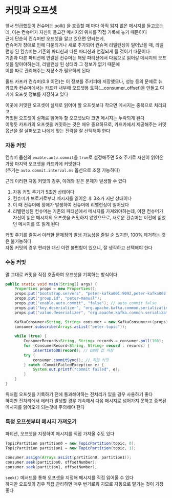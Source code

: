 # 커밋과 오프셋
앞서 언급했듯이 컨슈머는 poll() 을 호출할 때 마다 아직 읽지 않은 메시지를 들고오는데, 이는 컨슈머가 자신이 들고간 메시지의 위치를 직접 기록해 놓기 때문이다  
근데 단순히 컨슈머만 오프셋을 알고 있으면 안되는게,  
컨슈머가 장애로 인해 다운되거나 새로 추가되어 컨슈머 리밸런싱이 일어났을 때, 리밸런싱 된 컨슈머는 기존의 파티션과 다른 파티션과 연결되게 될 것이기 때문이다  
기존과 다른 파티션에 연결된 컨슈머는 해당 파티션에서 다음으로 읽어갈 메시지의 오프셋을 알아야하는데, 리밸런싱 된 상태라 그 정보가 없기 때문에  
이를 따로 관리해주는 저장소가 필요하게 된다  

올드 카프카 컨슈머(0.9 이전)는 이 정보를 주키퍼에 저장했으나, 성능 등의 문제로 뉴 카프카 컨슈머에서는 카프카 내부에 오프셋용 토픽(__consumer_offset)을 만들고 여기에 오프셋 정보를 저장하고 있다  

이곳에 커밋된 오프셋이 실제로 읽어야 할 오프셋보다 작으면 메시지는 중복으로 처리되고,  
커밋된 오프셋이 실제로 읽어야 할 오프셋보다 크면 메시지는 누락되게 된다  
이렇듯 카프카의 오프셋을 커밋하는 것은 매우 중요하므로, 카프카에서 제공해주는 커밋 옵션을 잘 살펴보고 나에게 맞는 전략을 잘 선택해야 한다  

### 자동 커밋
컨슈머 옵션의 `enable.auto.commit`을 `true`로 설정해주면 5초 주기로 자신이 읽어온 가장 마지막 오프셋을 카프카에 커밋한다  
(주기는 `auto.commit.interval.ms` 옵션으로 조정 가능하다)  

근데 이러한 자동 커밋의 경우, 아래와 같은 문제가 발생할 수 있다  
1. 자동 커밋 주기가 5초인 상태이다
2. 컨슈머가 브로커로부터 메시지를 읽어온 후 3초가 지난 상태이다
3. 이 때 컨슈머에 장애가 발생하여 컨슈머에 리밸런싱이 일어났다
4. 리밸런싱된 컨슈머는 기존의 파티션에서 메시지를 가져와야하는데, 이전 컨슈머가 자신이 읽은 메시지의 오프셋을 커밋하지 않았으므로, 새로운 컨슈머는 이전에 읽었던 메시지를 또 읽게 된다

커밋 주기를 줄여서 이러한 문제점의 발생 가능성을 줄일 순 있지만, 100% 제거하는 것은 불가능하다  
자동 커밋의 경우 편리한 대신 이런 불편함이 있으니, 잘 생각하고 선택해야 한다

### 수동 커밋
말 그대로 커밋을 직접 호출하여 오프셋을 기록하는 방식이다  

```java
public static void main(String[] args) {
    Properties props = new Properties();
    props.put("bootstrap.servers", "peter-kafka001:9092,peter-kafka002:9092,peter-kafka003:9092");
    props.put("group.id", "peter-manual");
    props.put("enable.auto.commit", "false"); // auto commit false
    props.put("key.deserializer", "org.apache.kafka.common.serialization.StringDeserializer");
    props.put("value.deserializer", "org.apache.kafka.common.serialization.StringDeserializer");

    KafkaConsumer<String, String> consumer = new KafkaConsumer<>(props);
    consumer.subscribe(Arrays.asList("peter-topic"));
    
    while (true) {
        ConsumerRecords<String, String> records = consumer.poll(100);
        for (ConsumerRecord<String, String> record : records) {
            insertIntoDB(record); // DB에 값 저장
        try {
            consumer.commitSync(); // 직접 커밋
        } catch (CommitFailedException e) {
            System.out.printf("commit failed", e);
        }
    }
}
```

위처럼 오프셋을 기록하기 전에 통과해야하는 전처리가 있을 경우 사용하기 좋다  
하지만 전처리에서 에러가 발생할 경우 계속해서 다음 메시지로 넘어가지 못하고 중복된 메시지를 읽어오게 되는것에 주의해야 한다

### 특정 오프셋부터 메시지 가져오기
파티션, 오프셋을 지정하여 메시지를 직접 가져올 수도 있다  

```java
TopicPartition partition0 = new TopicPartition(topic, 0);
TopicPartition partition1 = new TopicPartition(topic, 1);

consumer.assign(Arrays.asList(partition0, partition1));
consumer.seek(partition0, offsetNumber);
consumer.seek(partition1, offsetNumber);
```

`seek()` 메서드를 통해 오프셋을 지정해 메시지를 직접 읽어올 수 있다  
하지만 오프셋의 경우 직접 관리하면 매우 번거로워 지므로 자동으로 맡기는 것이 가장 좋다  
